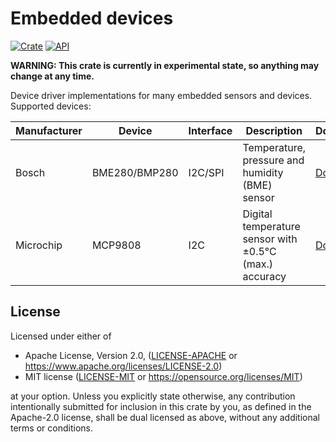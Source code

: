 # Embedded devices

[![Crate](https://img.shields.io/crates/v/embedded-devices.svg)](https://crates.io/crates/embedded-devices)
[![API](https://docs.rs/embedded-devices/badge.svg)](https://docs.rs/embedded-devices)

**WARNING: This crate is currently in experimental state, so anything may change at any time.**

Device driver implementations for many embedded sensors and devices.
Supported devices:

<!-- TODO: should we order by category and also list the most interesting specs? like accuracy for temp sens -->

| Manufacturer | Device | Interface | Description | Docs |
|---|---|---|---|---|
| Bosch | BME280/BMP280 | I2C/SPI | Temperature, pressure and humidity (BME) sensor | [Docs](https://docs.rs/embedded-devices/latest/embedded_devices/devices/bosch/bme280/index.html) |
| Microchip | MCP9808 | I2C | Digital temperature sensor with ±0.5°C (max.) accuracy | [Docs](https://docs.rs/embedded-devices/latest/embedded_devices/devices/microchip/mcp9808/index.html) |

## License

Licensed under either of

- Apache License, Version 2.0, ([LICENSE-APACHE](LICENSE-APACHE) or <https://www.apache.org/licenses/LICENSE-2.0>)
- MIT license ([LICENSE-MIT](LICENSE-MIT) or <https://opensource.org/licenses/MIT>)

at your option.
Unless you explicitly state otherwise, any contribution intentionally
submitted for inclusion in this crate by you, as defined in the Apache-2.0 license,
shall be dual licensed as above, without any additional terms or conditions.
